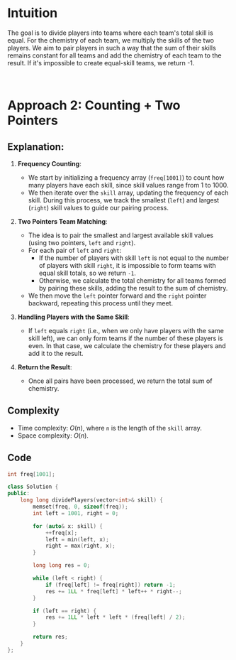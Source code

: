 # Intuition
The goal is to divide players into teams where each team's total skill is equal. For the chemistry of each team, we multiply the skills of the two players. We aim to pair players in such a way that the sum of their skills remains constant for all teams and add the chemistry of each team to the result. If it's impossible to create equal-skill teams, we return -1.

<p>&nbsp;</p>

# Approach 2: Counting + Two Pointers

## Explanation:

1. **Frequency Counting**:
   - We start by initializing a frequency array (`freq[1001]`) to count how many players have each skill, since skill values range from 1 to 1000.
   - We then iterate over the `skill` array, updating the frequency of each skill. During this process, we track the smallest (`left`) and largest (`right`) skill values to guide our pairing process.

2. **Two Pointers Team Matching**:
   - The idea is to pair the smallest and largest available skill values (using two pointers, `left` and `right`).
   - For each pair of `left` and `right`:
     - If the number of players with skill `left` is not equal to the number of players with skill `right`, it is impossible to form teams with equal skill totals, so we return `-1`.
     - Otherwise, we calculate the total chemistry for all teams formed by pairing these skills, adding the result to the sum of chemistry.
   - We then move the `left` pointer forward and the `right` pointer backward, repeating this process until they meet.

3. **Handling Players with the Same Skill**:
   - If `left` equals `right` (i.e., when we only have players with the same skill left), we can only form teams if the number of these players is even. In that case, we calculate the chemistry for these players and add it to the result.

4. **Return the Result**:
   - Once all pairs have been processed, we return the total sum of chemistry.

## Complexity
- Time complexity: $O(n)$, where `n` is the length of the `skill` array.
- Space complexity: $O(n)$.

## Code 

```cpp
int freq[1001];

class Solution {
public:
    long long dividePlayers(vector<int>& skill) {
        memset(freq, 0, sizeof(freq));
        int left = 1001, right = 0;

        for (auto& x: skill) {
            ++freq[x];
            left = min(left, x);
            right = max(right, x);
        }

        long long res = 0;

        while (left < right) {
            if (freq[left] != freq[right]) return -1;
            res += 1LL * freq[left] * left++ * right--;
        }

        if (left == right) {
            res += 1LL * left * left * (freq[left] / 2);
        }

        return res;
    }
};
```
